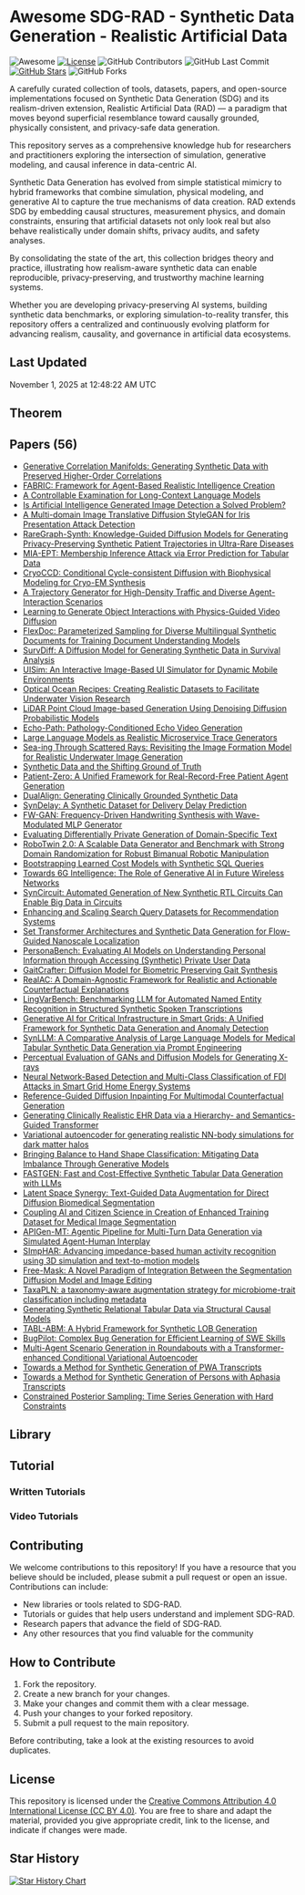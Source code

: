 # Awesome SDG-RAD - Synthetic Data Generation - Realistic Artificial Data

![Awesome](https://awesome.re/badge.svg)
[![License](https://img.shields.io/badge/license-MIT-blue.svg)](LICENSE)
![GitHub Contributors](https://img.shields.io/github/contributors/gauravfs-14/awesome-sdg-rad.svg)
![GitHub Last Commit](https://img.shields.io/github/last-commit/gauravfs-14/awesome-sdg-rad.svg)
[![GitHub Stars](https://img.shields.io/github/stars/gauravfs-14/awesome-sdg-rad.svg?style=social)](https://github.com/gauravfs-14/awesome-sdg-rad)
![GitHub Forks](https://img.shields.io/github/forks/gauravfs-14/awesome-sdg-rad.svg)

A carefully curated collection of tools, datasets, papers, and open-source implementations focused on Synthetic Data Generation (SDG) and its realism-driven extension, Realistic Artificial Data (RAD) — a paradigm that moves beyond superficial resemblance toward causally grounded, physically consistent, and privacy-safe data generation.

This repository serves as a comprehensive knowledge hub for researchers and practitioners exploring the intersection of simulation, generative modeling, and causal inference in data-centric AI.

Synthetic Data Generation has evolved from simple statistical mimicry to hybrid frameworks that combine simulation, physical modeling, and generative AI to capture the true mechanisms of data creation. RAD extends SDG by embedding causal structures, measurement physics, and domain constraints, ensuring that artificial datasets not only look real but also behave realistically under domain shifts, privacy audits, and safety analyses.

By consolidating the state of the art, this collection bridges theory and practice, illustrating how realism-aware synthetic data can enable reproducible, privacy-preserving, and trustworthy machine learning systems.
<!-- 
> [!NOTE]
> 📢 **Announcement:** Our paper is now available on [arXiv](https://arxiv.org/abs/2508.19239)!  
> **Title:** *Model Context Protocols in Adaptive Transport Systems: A Survey*  
> If you find this paper interesting, please consider citing our work. Thank you for your support!

```bibtex
@article{chhetri2025model,
  title={Model Context Protocols in Adaptive Transport Systems: A Survey},
  author={Chhetri, Gaurab and Somvanshi, Shriyank and Islam, Md Monzurul and Brotee, Shamyo and Mimi, Mahmuda Sultana and Koirala, Dipti and Pandey, Biplov and Das, Subasish},
  journal={arXiv preprint arXiv:2508.19239},
  year={2025}
}
```

-->

Whether you are developing privacy-preserving AI systems, building synthetic data benchmarks, or exploring simulation-to-reality transfer, this repository offers a centralized and continuously evolving platform for advancing realism, causality, and governance in artificial data ecosystems. 

## Last Updated
November 1, 2025 at 12:48:22 AM UTC


## Theorem

## Papers (56)
- [Generative Correlation Manifolds: Generating Synthetic Data with Preserved Higher-Order Correlations](https://arxiv.org/abs/2510.21610)
- [FABRIC: Framework for Agent-Based Realistic Intelligence Creation](https://arxiv.org/abs/2510.17995)
- [A Controllable Examination for Long-Context Language Models](https://arxiv.org/abs/2506.02921)
- [Is Artificial Intelligence Generated Image Detection a Solved Problem?](https://arxiv.org/abs/2505.12335)
- [A Multi-domain Image Translative Diffusion StyleGAN for Iris Presentation Attack Detection](https://arxiv.org/abs/2510.14314)
- [RareGraph-Synth: Knowledge-Guided Diffusion Models for Generating Privacy-Preserving Synthetic Patient Trajectories in Ultra-Rare Diseases](https://arxiv.org/abs/2510.06267)
- [MIA-EPT: Membership Inference Attack via Error Prediction for Tabular Data](https://arxiv.org/abs/2509.13046)
- [CryoCCD: Conditional Cycle-consistent Diffusion with Biophysical Modeling for Cryo-EM Synthesis](https://arxiv.org/abs/2505.23444)
- [A Trajectory Generator for High-Density Traffic and Diverse Agent-Interaction Scenarios](https://arxiv.org/abs/2510.02627)
- [Learning to Generate Object Interactions with Physics-Guided Video Diffusion](https://arxiv.org/abs/2510.02284)
- [FlexDoc: Parameterized Sampling for Diverse Multilingual Synthetic Documents for Training Document Understanding Models](https://arxiv.org/abs/2510.02133)
- [SurvDiff: A Diffusion Model for Generating Synthetic Data in Survival Analysis](https://arxiv.org/abs/2509.22352)
- [UISim: An Interactive Image-Based UI Simulator for Dynamic Mobile Environments](https://arxiv.org/abs/2509.21733)
- [Optical Ocean Recipes: Creating Realistic Datasets to Facilitate Underwater Vision Research](https://arxiv.org/abs/2509.20171)
- [LiDAR Point Cloud Image-based Generation Using Denoising Diffusion Probabilistic Models](https://arxiv.org/abs/2509.18917)
- [Echo-Path: Pathology-Conditioned Echo Video Generation](https://arxiv.org/abs/2509.17190)
- [Large Language Models as Realistic Microservice Trace Generators](https://arxiv.org/abs/2502.17439)
- [Sea-ing Through Scattered Rays: Revisiting the Image Formation Model for Realistic Underwater Image Generation](https://arxiv.org/abs/2509.15011)
- [Synthetic Data and the Shifting Ground of Truth](https://arxiv.org/abs/2509.13355)
- [Patient-Zero: A Unified Framework for Real-Record-Free Patient Agent Generation](https://arxiv.org/abs/2509.11078)
- [DualAlign: Generating Clinically Grounded Synthetic Data](https://arxiv.org/abs/2509.10538)
- [SynDelay: A Synthetic Dataset for Delivery Delay Prediction](https://arxiv.org/abs/2509.05325)
- [FW-GAN: Frequency-Driven Handwriting Synthesis with Wave-Modulated MLP Generator](https://arxiv.org/abs/2508.21040)
- [Evaluating Differentially Private Generation of Domain-Specific Text](https://arxiv.org/abs/2508.20452)
- [RoboTwin 2.0: A Scalable Data Generator and Benchmark with Strong Domain Randomization for Robust Bimanual Robotic Manipulation](https://arxiv.org/abs/2506.18088)
- [Bootstrapping Learned Cost Models with Synthetic SQL Queries](https://arxiv.org/abs/2508.19807)
- [Towards 6G Intelligence: The Role of Generative AI in Future Wireless Networks](https://arxiv.org/abs/2508.19495)
- [SynCircuit: Automated Generation of New Synthetic RTL Circuits Can Enable Big Data in Circuits](https://arxiv.org/abs/2509.00071)
- [Enhancing and Scaling Search Query Datasets for Recommendation Systems](https://arxiv.org/abs/2505.11176)
- [Set Transformer Architectures and Synthetic Data Generation for Flow-Guided Nanoscale Localization](https://arxiv.org/abs/2508.16200)
- [PersonaBench: Evaluating AI Models on Understanding Personal Information through Accessing (Synthetic) Private User Data](https://arxiv.org/abs/2502.20616)
- [GaitCrafter: Diffusion Model for Biometric Preserving Gait Synthesis](https://arxiv.org/abs/2508.13300)
- [RealAC: A Domain-Agnostic Framework for Realistic and Actionable Counterfactual Explanations](https://arxiv.org/abs/2508.10455)
- [LingVarBench: Benchmarking LLM for Automated Named Entity Recognition in Structured Synthetic Spoken Transcriptions](https://arxiv.org/abs/2508.15801)
- [Generative AI for Critical Infrastructure in Smart Grids: A Unified Framework for Synthetic Data Generation and Anomaly Detection](https://arxiv.org/abs/2508.08593)
- [SynLLM: A Comparative Analysis of Large Language Models for Medical Tabular Synthetic Data Generation via Prompt Engineering](https://arxiv.org/abs/2508.08529)
- [Perceptual Evaluation of GANs and Diffusion Models for Generating X-rays](https://arxiv.org/abs/2508.07128)
- [Neural Network-Based Detection and Multi-Class Classification of FDI Attacks in Smart Grid Home Energy Systems](https://arxiv.org/abs/2508.10035)
- [Reference-Guided Diffusion Inpainting For Multimodal Counterfactual Generation](https://arxiv.org/abs/2507.23058)
- [Generating Clinically Realistic EHR Data via a Hierarchy- and Semantics-Guided Transformer](https://arxiv.org/abs/2502.20719)
- [Variational autoencoder for generating realistic NN-body simulations for dark matter halos](https://arxiv.org/abs/2507.18054)
- [Bringing Balance to Hand Shape Classification: Mitigating Data Imbalance Through Generative Models](https://arxiv.org/abs/2507.17008)
- [FASTGEN: Fast and Cost-Effective Synthetic Tabular Data Generation with LLMs](https://arxiv.org/abs/2507.15839)
- [Latent Space Synergy: Text-Guided Data Augmentation for Direct Diffusion Biomedical Segmentation](https://arxiv.org/abs/2507.15361)
- [Coupling AI and Citizen Science in Creation of Enhanced Training Dataset for Medical Image Segmentation](https://arxiv.org/abs/2409.03087)
- [APIGen-MT: Agentic Pipeline for Multi-Turn Data Generation via Simulated Agent-Human Interplay](https://arxiv.org/abs/2504.03601)
- [SImpHAR: Advancing impedance-based human activity recognition using 3D simulation and text-to-motion models](https://arxiv.org/abs/2507.06405)
- [Free-Mask: A Novel Paradigm of Integration Between the Segmentation Diffusion Model and Image Editing](https://arxiv.org/abs/2411.01819)
- [TaxaPLN: a taxonomy-aware augmentation strategy for microbiome-trait classification including metadata](https://arxiv.org/abs/2507.03588)
- [Generating Synthetic Relational Tabular Data via Structural Causal Models](https://arxiv.org/abs/2507.03528)
- [TABL-ABM: A Hybrid Framework for Synthetic LOB Generation](https://arxiv.org/abs/2510.22685)
- [BugPilot: Complex Bug Generation for Efficient Learning of SWE Skills](https://arxiv.org/abs/2510.19898)
- [Multi-Agent Scenario Generation in Roundabouts with a Transformer-enhanced Conditional Variational Autoencoder](https://arxiv.org/abs/2510.24671)
- [Towards a Method for Synthetic Generation of PWA Transcripts](https://arxiv.org/abs/2510.24817)
- [Towards a Method for Synthetic Generation of Persons with Aphasia Transcripts](https://arxiv.org/abs/2510.24817)
- [Constrained Posterior Sampling: Time Series Generation with Hard Constraints](https://arxiv.org/abs/2410.12652)


## Library

## Tutorial

### Written Tutorials

### Video Tutorials

## Contributing

We welcome contributions to this repository! If you have a resource that you believe should be included, please submit a pull request or open an issue. Contributions can include:

- New libraries or tools related to SDG-RAD.
- Tutorials or guides that help users understand and implement SDG-RAD.
- Research papers that advance the field of SDG-RAD.
- Any other resources that you find valuable for the community

## How to Contribute

1. Fork the repository.
2. Create a new branch for your changes.
3. Make your changes and commit them with a clear message.
4. Push your changes to your forked repository.
5. Submit a pull request to the main repository.

Before contributing, take a look at the existing resources to avoid duplicates.

## License

This repository is licensed under the [Creative Commons Attribution 4.0 International License (CC BY 4.0)](LICENSE). You are free to share and adapt the material, provided you give appropriate credit, link to the license, and indicate if changes were made.

## Star History

[![Star History Chart](https://api.star-history.com/svg?repos=gauravfs-14/awesome-sdg-rad)](https://star-history.com/#gauravfs-14/awesome-sdg-rad&Date)
